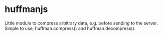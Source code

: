 # huffmanjs
Little module to compress arbitrary data, e.g. before sending to the server. Simple to use; huffman.compress() and huffman.decompress().
